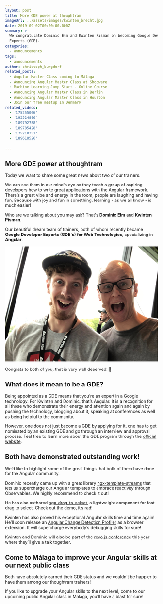 ```yaml
---
layout: post
title: More GDE power at thoughtram
imageUrl: ../assets/images/kwinten_brecht.jpg
date: 2019-09-02T00:00:00.000Z
summary: >-
  We congratulate Dominic Elm and Kwinten Pisman on becoming Google Developer
  Experts (GDE).
categories:
  - announcements
tags:
  - announcements
author: christoph_burgdorf
related_posts:
  - Angular Master Class coming to Málaga
  - Announcing Angular Master Class at Shopware
  - Machine Learning Jump Start - Online Course
  - Announcing Angular Master Class in Berlin
  - Announcing Angular Master Class in Houston
  - Join our free meetup in Denmark
related_videos:
  - '175255006'
  - '193524896'
  - '189792758'
  - '189785428'
  - '175218351'
  - '189618526'

---
```


## More GDE power at thoughtram

Today we want to share some great news about two of our trainers. 

We can see them in our mind's eye as they teach a group of aspiring developers how to write great applications with the Angular framework. There’s a great vibe and energy in the room, people are laughing and having fun. Because with joy and fun in something, learning - as we all know - is much easier! 

Who are we talking about you may ask? That's **Dominic Elm** and **Kwinten Pisman**. 

Our beautiful dream team of trainers, both of whom recently became **Google Developer Experts (GDE's) for Web Technologies**, specializing in **Angular**.

![](../assets/images/kwinten_brecht.jpg)

Congrats to both of you, that is very well deserved! 🙏

## What does it mean to be a GDE?

Being appointed as a GDE means that you’re an expert in a Google technology. For Kwinten and Dominic, that’s Angular. It is a recognition for all those who demonstrate their energy and attention again and again by pushing the technology, blogging about it, speaking at conferences as well as being helpful to the community.

However, one does not just become a GDE by applying for it, one has to get nominated by an existing GDE and go through an interview and approval process. Feel free to learn more about the GDE program through the [official website](https://developers.google.com/community/experts/).

## Both have demonstrated outstanding work!

We’d like to highlight some of the great things that both of them have done for the Angular community.

Dominic recently came up with a great library [ngx-template-streams](https://www.npmjs.com/package/@typebytes/ngx-template-streams) that lets us supercharge our Angular templates to embrace reactivity through Observables. We highly recommend to check it out!

He has also authored [ngx-drag-to-select](https://www.npmjs.com/package/ngx-drag-to-select), a lightweight component for fast drag to select. Check out the demo, it’s rad!

Kwinten has also proved his exceptional Angular skills time and time again! He’ll soon release an [Angular Change Detection Profiler](https://twitter.com/KwintenP/status/1161011514687610881) as a browser extension. It will supercharge everybody’s debugging skills for sure!


Kwinten and Dominic will also be part of the [revo.js conference](https://revojs.ro/talk/angular/) this year where they’ll give a talk together.

## Come to Málaga to improve your Angular skills at our next public class

Both have absolutely earned their GDE status and we couldn’t be happier to have them among our thoughtram trainers!

If you like to upgrade your Angular skills to the next level, come to our upcoming public Angular class in Malaga, you’ll have a blast for sure!

